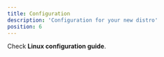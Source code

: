```yaml
---
title: Configuration
description: 'Configuration for your new distro'
position: 6
---
```


Check **Linux configuration guide**.
